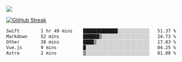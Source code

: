 ![](http://github-profile-summary-cards.vercel.app/api/cards/profile-details?username=sivori&theme=nightowl)

<a href="https://git.io/streak-stats"><img src="https://streak-stats.demolab.com?user=sivori&theme=nightowl&card_width=700&card_height=200" alt="GitHub Streak" /></a>

<!--START_SECTION:waka-->

```txt
Swift        1 hr 49 mins    █████████████░░░░░░░░░░░░   51.37 %
Markdown     52 mins         ██████▒░░░░░░░░░░░░░░░░░░   24.73 %
Other        38 mins         ████▒░░░░░░░░░░░░░░░░░░░░   17.83 %
Vue.js       9 mins          █░░░░░░░░░░░░░░░░░░░░░░░░   04.25 %
Astro        2 mins          ▒░░░░░░░░░░░░░░░░░░░░░░░░   01.08 %
```

<!--END_SECTION:waka-->
